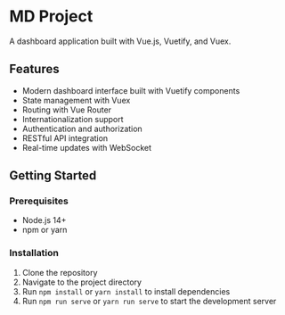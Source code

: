 # MD Project

A dashboard application built with Vue.js, Vuetify, and Vuex.

## Features

- Modern dashboard interface built with Vuetify components
- State management with Vuex
- Routing with Vue Router
- Internationalization support
- Authentication and authorization
- RESTful API integration
- Real-time updates with WebSocket


## Getting Started

### Prerequisites

- Node.js 14+
- npm or yarn

### Installation

1. Clone the repository
2. Navigate to the project directory
3. Run `npm install` or `yarn install` to install dependencies
4. Run `npm run serve` or `yarn run serve` to start the development server
